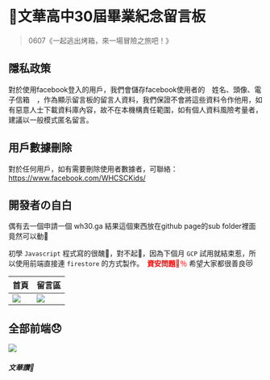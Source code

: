  # 🚀文華高中30屆畢業紀念留言板

> 0607《一起逃出烤箱，來一場冒險之旅吧！》

## 隱私政策

對於使用facebook登入的用戶，我們會儲存facebook使用者的　姓名、頭像、電子信箱　，作為顯示留言板的留言人資料，我們保證不會將這些資料令作他用，如有惡意人士下載資料庫內容，故不在本機構責任範圍，如有個人資料風險考量者，建議以一般模式匿名留言。

## 用戶數據刪除

​對於任何用戶，如有需要刪除使用者數據者，可聯絡： https://www.facebook.com/WHCSCKids/

## 開發者の自白

偶有去一個申請一個 wh30.ga 結果這個東西放在github page的sub folder裡面竟然可以動🥰

初學 `Javascript` 程式寫的很醜🤯，對不起🥺，因為下個月 `GCP` 試用就結束惹，所以使用前端直接連 `firestore` 的方式製作。　<span style="color:red">**資安問題**💯％</span> 希望大家都很善良😻

| 首頁 | 留言區 | 
| -------- | -------- | 
| ![](https://i.imgur.com/AuRn5e0.png) | ![](https://i.imgur.com/asU0FX0.png)   | 


## 全部前端😞
![](https://i.imgur.com/xeLogXN.png)

##### 文華讚💜